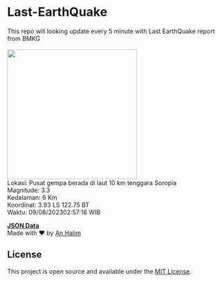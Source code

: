# Last-EarthQuake
This repo will looking update every 5 minute with Last EarthQuake report from BMKG
<br>
<br>
<img src="https://static.bmkg.go.id/20230809025718.mmi.jpg" width="300"/>
<br>
Lokasi: Pusat gempa berada di laut 10 km tenggara Soropia <br>
Magnitude: 3.3 <br>
Kedalaman: 6 Km <br>
Koordinat: 3.93 LS 122.75 BT <br>
Waktu: 09/08/202302:57:18 WIB <br>

<a href="./data/data.json">**JSON Data**</a>
<br>
Made with ❤️ by <a href="https://github.com/an-halim">An Halim</a>
## License

This project is open source and available under the [MIT License](LICENSE).
